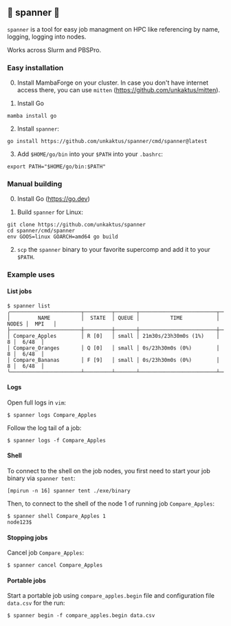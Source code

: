 ## 🔧 spanner 🔧

`spanner` is a tool for easy job managment on HPC like referencing by name, logging, logging into nodes.

Works across Slurm and PBSPro.

### Easy installation

0. Install MambaForge on your cluster. In case you don't
have internet access there, you can use `mitten` (https://github.com/unkaktus/mitten).

1. Install Go
```shell
mamba install go
```

2. Install `spanner`:
```shell
go install https://github.com/unkaktus/spanner/cmd/spanner@latest
```

3. Add `$HOME/go/bin` into your `$PATH` into your `.bashrc`:
```shell
export PATH="$HOME/go/bin:$PATH"
```

### Manual building

0. Install Go (https://go.dev)

1. Build `spanner` for Linux:
```shell
git clone https://github.com/unkaktus/spanner
cd spanner/cmd/spanner
env GOOS=linux GOARCH=amd64 go build
```
2. `scp` the `spanner` binary to your favorite supercomp and add it to your `$PATH`.


### Example uses

#### List jobs

```shell
$ spanner list
╭───────────────────────┬─────────┬───────┬─────────────────────────┬───────┬────────╮
│         NAME          │  STATE  │ QUEUE │          TIME           │ NODES │  MPI   │
├───────────────────────┼─────────┼───────┼─────────────────────────┼───────┼────────┤
│ Compare_Apples        │ R [0]   │ small │ 21m30s/23h30m0s (1%)    │     8 │  6/48  │
│ Compare_Oranges       │ Q [0]   │ small │ 0s/23h30m0s (0%)        │     8 │  6/48  │
│ Compare_Bananas       │ F [9]   │ small │ 0s/23h30m0s (0%)        │     8 │  6/48  │
╰───────────────────────┴─────────┴───────┴─────────────────────────┴───────┴────────╯
```

#### Logs

Open full logs in `vim`:

```shell
$ spanner logs Compare_Apples
```

Follow the log tail of a job:

```shell
$ spanner logs -f Compare_Apples
```

#### Shell

To connect to the shell on the job nodes, you first need
to start your job binary via `spanner tent`:

```shell
[mpirun -n 16] spanner tent ./exe/binary
```

Then, to connect to the shell of the node 1 of running job `Compare_Apples`:

```shell
$ spanner shell Compare_Apples 1
node123$
```

#### Stopping jobs

Cancel job `Compare_Apples`:

```shell
$ spanner cancel Compare_Apples
```

#### Portable jobs

Start a portable job using `compare_apples.begin` file 
and configuration file `data.csv` for the run:

```shell
$ spanner begin -f compare_apples.begin data.csv
```
